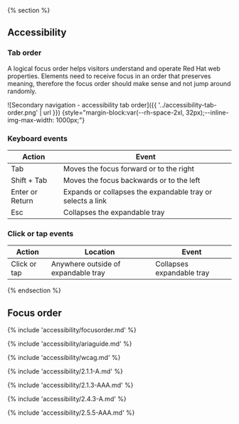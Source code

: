 {% section %}
  ## Accessibility

  ### Tab order

  A logical focus order helps visitors understand and operate Red Hat web properties. Elements need to receive focus in an order that preserves meaning, therefore the focus order should make sense and not jump around randomly.

  ![Secondary navigation - accessibility tab order]({{ '../accessibility-tab-order.png' | url }}) {style="margin-block:var(--rh-space-2xl, 32px);--inline-img-max-width: 1000px;"}

  ### Keyboard events

  | Action          | Event                                                      |
  | --------------- | ---------------------------------------------------------- |
  | Tab             | Moves the focus forward or to the right                    |
  | Shift + Tab     | Moves the focus backwards or to the left                   |
  | Enter or Return | Expands or collapses the expandable tray or selects a link |
  | Esc             | Collapses the expandable tray                              |

  ### Click or tap events

  | Action          | Location                                 | Event                                                      |
  | --------------- | ---------------------------------------- | ---------------------------------------------------------- |
  | Click or tap    | Anywhere outside of expandable tray      | Collapses expandable tray                                  |

{% endsection %}

## Focus order
{% include 'accessibility/focusorder.md' %}

{% include 'accessibility/ariaguide.md' %}

{% include 'accessibility/wcag.md' %}

{% include 'accessibility/2.1.1-A.md' %}

{% include 'accessibility/2.1.3-AAA.md' %}

{% include 'accessibility/2.4.3-A.md' %}

{% include 'accessibility/2.5.5-AAA.md' %}